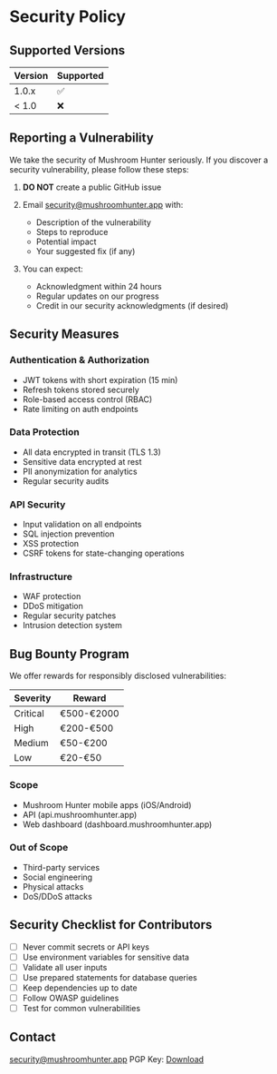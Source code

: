 # Security Policy

## Supported Versions

| Version | Supported          |
| ------- | ------------------ |
| 1.0.x   | :white_check_mark: |
| < 1.0   | :x:                |

## Reporting a Vulnerability

We take the security of Mushroom Hunter seriously. If you discover a security vulnerability, please follow these steps:

1. **DO NOT** create a public GitHub issue
2. Email security@mushroomhunter.app with:
   - Description of the vulnerability
   - Steps to reproduce
   - Potential impact
   - Your suggested fix (if any)

3. You can expect:
   - Acknowledgment within 24 hours
   - Regular updates on our progress
   - Credit in our security acknowledgments (if desired)

## Security Measures

### Authentication & Authorization
- JWT tokens with short expiration (15 min)
- Refresh tokens stored securely
- Role-based access control (RBAC)
- Rate limiting on auth endpoints

### Data Protection
- All data encrypted in transit (TLS 1.3)
- Sensitive data encrypted at rest
- PII anonymization for analytics
- Regular security audits

### API Security
- Input validation on all endpoints
- SQL injection prevention
- XSS protection
- CSRF tokens for state-changing operations

### Infrastructure
- WAF protection
- DDoS mitigation
- Regular security patches
- Intrusion detection system

## Bug Bounty Program

We offer rewards for responsibly disclosed vulnerabilities:

| Severity | Reward |
|----------|--------|
| Critical | €500-€2000 |
| High     | €200-€500  |
| Medium   | €50-€200   |
| Low      | €20-€50    |

### Scope
- Mushroom Hunter mobile apps (iOS/Android)
- API (api.mushroomhunter.app)
- Web dashboard (dashboard.mushroomhunter.app)

### Out of Scope
- Third-party services
- Social engineering
- Physical attacks
- DoS/DDoS attacks

## Security Checklist for Contributors

- [ ] Never commit secrets or API keys
- [ ] Use environment variables for sensitive data
- [ ] Validate all user inputs
- [ ] Use prepared statements for database queries
- [ ] Keep dependencies up to date
- [ ] Follow OWASP guidelines
- [ ] Test for common vulnerabilities

## Contact

security@mushroomhunter.app
PGP Key: [Download](https://mushroomhunter.app/pgp-key.asc)
